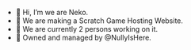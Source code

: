 - 👋 Hi, I’m we are Neko.
- 👀 We are making a Scratch Game Hosting Website.
- 🌱 We are currently 2 persons working on it.
- 💞️ Owned and managed by @NullyIsHere.
<!--- - 📫 How to reach me. --->
<!---
NullyIsHere/NullyIsHere is a ✨ special ✨ repository because its `README.md` (this file) appears on your GitHub profile.
You can click the Preview link to take a look at your changes.
--->
